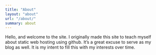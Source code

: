 ```yaml
---
title: "About"
layout: "about"
url: "/about/"
summary: about
---
```


Hello, and welcome to the site. I originally made this site to teach myself about static web hosting using github. It’s a great excuse to serve as my blog as well. It is my intent to fill this with my interests over time.